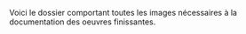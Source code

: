 Voici le dossier comportant toutes les images nécessaires à la documentation des oeuvres finissantes.
